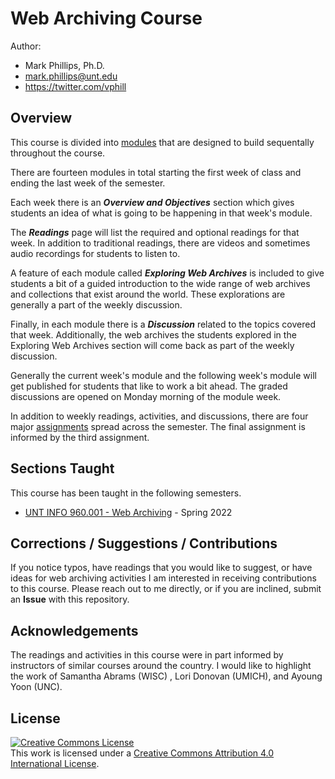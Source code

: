 # Web Archiving Course

Author:
* Mark Phillips, Ph.D.  
* mark.phillips@unt.edu  
* https://twitter.com/vphill

## Overview

This course is divided into [modules](./modules/) that are designed to build sequentally throughout the course.

There are fourteen modules in total starting the first week of class and ending the last week of the semester. 

Each week there is an **_Overview and Objectives_** section which gives students an idea of what is going to be happening in that week's module. 

The **_Readings_** page will list the required and optional readings for that week.  In addition to traditional readings, there are videos and sometimes audio recordings for students to listen to. 

A feature of each module called _**Exploring Web Archives**_ is included to give students a bit of a guided introduction to the wide range of web archives and collections that exist around the world. These explorations are generally a part of the weekly discussion. 

Finally, in each module there is a **_Discussion_** related to the topics covered that week. Additionally, the web archives the students explored in the Exploring Web Archives section will come back as part of the weekly discussion.

Generally the current week's module and the following week's module will get published for students that like to work a bit ahead.  The graded discussions are opened on Monday morning of the module week. 

In addition to weekly readings, activities, and discussions, there are four major [assignments](./assignments/) spread across the semester. The final assignment is informed by the third assignment.

## Sections Taught

This course has been taught in the following semesters.

* [UNT INFO 960.001 - Web Archiving](syllabus-5960.001-Web-Archiving-2022-Spring.md) - Spring 2022


## Corrections / Suggestions / Contributions

If you notice typos, have readings that you would like to suggest, or have ideas for web archiving activities I am interested in receiving contributions to this course. Please reach out to me directly, or if you are inclined, submit an __Issue__ with this repository.

## Acknowledgements

The readings and activities in this course were in part informed by instructors of similar courses around the country. I would like to highlight the work of Samantha Abrams (WISC) , Lori Donovan (UMICH), and Ayoung Yoon (UNC).

## License

<a rel="license" href="http://creativecommons.org/licenses/by/4.0/"><img alt="Creative Commons License" style="border-width:0" src="https://i.creativecommons.org/l/by/4.0/88x31.png" /></a><br />This work is licensed under a <a rel="license" href="http://creativecommons.org/licenses/by/4.0/">Creative Commons Attribution 4.0 International License</a>.
